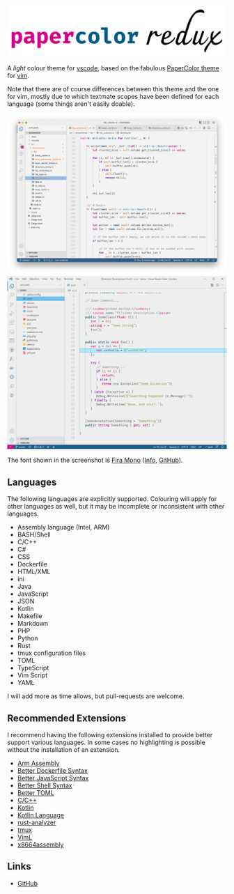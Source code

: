 <center>

![heading](https://github.com/mrworkman/papercolor-vscode-redux/raw/main/images/heading.png)

</center>

A _light_ colour theme for [vscode](https://code.visualstudio.com/), based on
the fabulous [PaperColor theme](https://github.com/NLKNguyen/papercolor-theme)
for [vim](https://www.vim.org/). 

Note that there are of course differences between this theme and the one for
vim, mostly due to which textmate scopes have been defined for each language
(some things aren't easily doable).

<center>

![screenshot-v1](https://github.com/mrworkman/papercolor-vscode-redux/raw/main/images/screenshot-1-0-0.png)
![screenshot](https://github.com/mrworkman/papercolor-vscode-redux/raw/main/images/screenshot.png)

</center>

The font shown in the screenshot is [Fira Mono](https://fonts.google.com/specimen/Fira+Mono) ([Info](https://mozilla.github.io/Fira/), [GitHub](https://github.com/mozilla/Fira)).


## Languages

The following languages are explicitly supported. Colouring will apply for other
languages as well, but it may be incomplete or inconsistent with other
languages.

- Assembly language (Intel, ARM)
- BASH/Shell
- C/C++
- C#
- CSS
- Dockerfile
- HTML/XML
- ini
- Java
- JavaScript
- JSON
- Kotlin
- Makefile
- Markdown
- PHP
- Python
- Rust
- tmux configuration files
- TOML
- TypeScript
- Vim Script
- YAML

I will add more as time allows, but pull-requests are welcome.

## Recommended Extensions

I recommend having the following extensions installed to provide better support
various languages. In some cases no highlighting is possible without the
installation of an extension.

- [Arm Assembly](https://marketplace.visualstudio.com/items?itemName=dan-c-underwood.arm)
- [Better Dockerfile Syntax](https://marketplace.visualstudio.com/items?itemName=jeff-hykin.better-dockerfile-syntax)
- [Better JavaScript Syntax](https://marketplace.visualstudio.com/items?itemName=jeff-hykin.better-js-syntax)
- [Better Shell Syntax](https://marketplace.visualstudio.com/items?itemName=jeff-hykin.better-shellscript-syntax)
- [Better TOML](https://marketplace.visualstudio.com/items?itemName=bungcip.better-toml)
- [C/C++](https://marketplace.visualstudio.com/items?itemName=ms-vscode.cpptools)
- [Kotlin](https://marketplace.visualstudio.com/items?itemName=fwcd.kotlin)
- [Kotlin Language](https://marketplace.visualstudio.com/items?itemName=mathiasfrohlich.Kotlin)
- [rust-analyzer](https://marketplace.visualstudio.com/items?itemName=rust-lang.rust-analyzer)
- [tmux](https://marketplace.visualstudio.com/items?itemName=malmaud.tmux)
- [VimL](https://marketplace.visualstudio.com/items?itemName=XadillaX.viml)
- [x8664assembly](https://marketplace.visualstudio.com/items?itemName=fredhappyface.x8664assembly)

## Links
* [GitHub](https://github.com/mrworkman/papercolor-vscode-redux)


